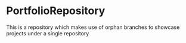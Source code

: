 # PortfolioRepository
This is a repository which makes use of orphan branches to showcase projects under a single repository
